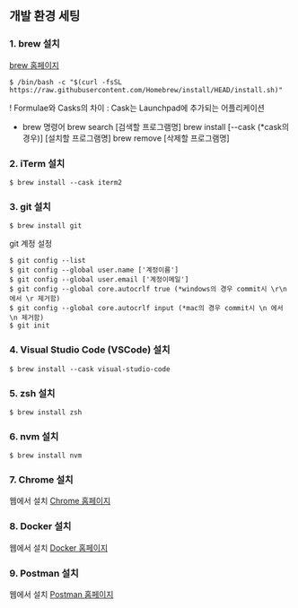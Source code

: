 ## 개발 환경 세팅

### 1. brew 설치
[brew 홈페이지](https://brew.sh)

```
$ /bin/bash -c "$(curl -fsSL https://raw.githubusercontent.com/Homebrew/install/HEAD/install.sh)"
```
! Formulae와 Casks의 차이 :
Cask는 Launchpad에 추가되는 어플리케이션

* brew 명령어
brew search [검색할 프로그램명]
brew install [--cask (*cask의 경우)] [설치할 프로그램명]
brew remove [삭제할 프로그램명]

### 2. iTerm 설치
```
$ brew install --cask iterm2
```

### 3. git 설치
```
$ brew install git
```

git 계정 설정
```
$ git config --list
$ git config --global user.name ['계정이름']
$ git config --global user.email ['계정이메일']
$ git config --global core.autocrlf true (*windows의 경우 commit시 \r\n 에서 \r 제거함)
$ git config --global core.autocrlf input (*mac의 경우 commit시 \n 에서 \n 제거함)
$ git init
```

### 4. Visual Studio Code (VSCode) 설치
```
$ brew install --cask visual-studio-code
```

### 5. zsh 설치
```
$ brew install zsh
```

### 6. nvm 설치
```
$ brew install nvm
```

### 7. Chrome 설치
웹에서 설치
[Chrome 홈페이지](https://www.google.co.kr/chrome/?brand=IBEF&gclid=Cj0KCQjwhLKUBhDiARIsAMaTLnFUjmx3aa9cs7qI-2tZTrf4UAytCsiupvaRL2E05FD04yDlRLyEjvAaAuoOEALw_wcB&gclsrc=aw.ds)

### 8. Docker 설치
웹에서 설치
[Docker 홈페이지](https://www.docker.com/get-started/)

### 9. Postman 설치
웹에서 설치
[Postman 홈페이지](https://www.postman.com)